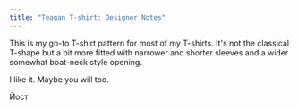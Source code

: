 ```yaml
---
title: "Teagan T-shirt: Designer Notes"
---
```


This is my go-to T-shirt pattern for most of my T-shirts. It's not the classical T-shape but a bit more fitted with narrower and shorter sleeves and a wider somewhat boat-neck style opening.

I like it. Maybe you will too.

Йост
